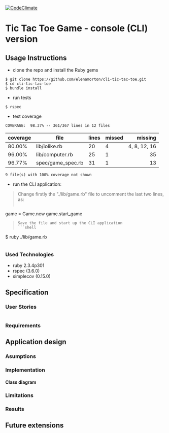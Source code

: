 [![CodeClimate](https://codeclimate.com/github/elenamorton/cli-tic-tac-toe/badges/gpa.svg)](https://codeclimate.com/github/elenamorton/cli-tic-tac-toe)


# Tic Tac Toe Game - console (CLI) version

## Usage Instructions
* clone the repo and install the Ruby gems
```shell
$ git clone https://github.com/elenamorton/cli-tic-tac-toe.git
$ cd cli-tic-tac-toe
$ bundle install
```
* run tests
```shell
$ rspec
```
* test coverage

`COVERAGE:  98.37% -- 361/367 lines in 12 files`

| coverage | file | lines | missed | missing
| ---------- | ------------------- | ------- | -------- | --------------:
| 80.00% | lib/iolike.rb | 20 | 4 | 4, 8, 12, 16
| 96.00% | lib/computer.rb | 25 | 1 | 35
| 96.77% | spec/game_spec.rb | 31 | 1 | 13

`9 file(s) with 100% coverage not shown`

* run the CLI application:
> Change firstly the "./lib/game.rb" file to uncomment the last two lines, as:
>```shell
game = Game.new
game.start_game
>```
>Save the file and start up the CLI application
>```shell
$ ruby ./lib/game.rb
>```

### Used Technologies
* ruby 2.3.4p301
* rspec (3.6.0)
* simplecov (0.15.0)

## Specification
### User Stories

```shell

```



### Requirements


## Application design

### Asumptions

### Implementation
#### Class diagram

### Limitations

### Results

## Future extensions
